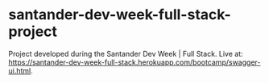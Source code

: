 # santander-dev-week-full-stack-project
Project developed during the Santander Dev Week | Full Stack. Live at: https://santander-dev-week-full-stack.herokuapp.com/bootcamp/swagger-ui.html.
